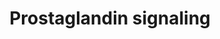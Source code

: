 ---
annotations:
- id: DOID:0080600
  parent: disease by infectious agent
  type: Disease Ontology
  value: COVID-19
- id: PW:0001531
  parent: signaling pathway
  type: Pathway Ontology
  value: prostaglandin I2 signaling pathway
- id: PW:0001529
  parent: signaling pathway
  type: Pathway Ontology
  value: prostaglandin E2 signaling pathway
authors:
- Ariajadhav
- Marvin M2
- Eweitz
- Egonw
citedin:
- link: PMC9377275
  title: 'Identifying Drug-Induced Liver Injury Associated With Inflammation-Drug
    and Drug-Drug Interactions in Pharmacologic Treatments for COVID-19 by Bioinformatics
    and System Biology Analyses: The Role of Pregnane X Receptor (2022)'
description: Prostaglandins are among the many inflammatory mediators that incite
  a cytokine storm in COVID-19 after bradykinin receptor B1 (BDKRB1) activation. This
  pathway mainly focuses on PGE2 and PGI2 and their interactions that lead to hyperinflammation
  via cytokine storms, immunothrombosis, and recruitment of fibrosis-mediating factors
  (VEGF, TGFB1, AREG). These pathways take place in multiple cell types, e.g. monocytes,
  macrophages, fibroblasts, Th17 cells, and Nk cells.
last-edited: 2023-11-23
ndex: a292211b-5c74-11ec-b3be-0ac135e8bacf
organisms:
- Homo sapiens
redirect_from:
- /index.php/Pathway:WP5088
- /instance/WP5088
- /instance/WP5088_r127698
revision: r127698
schema-jsonld:
- '@context': https://schema.org/
  '@id': https://wikipathways.github.io/pathways/WP5088.html
  '@type': Dataset
  creator:
    '@type': Organization
    name: WikiPathways
  description: Prostaglandins are among the many inflammatory mediators that incite
    a cytokine storm in COVID-19 after bradykinin receptor B1 (BDKRB1) activation.
    This pathway mainly focuses on PGE2 and PGI2 and their interactions that lead
    to hyperinflammation via cytokine storms, immunothrombosis, and recruitment of
    fibrosis-mediating factors (VEGF, TGFB1, AREG). These pathways take place in multiple
    cell types, e.g. monocytes, macrophages, fibroblasts, Th17 cells, and Nk cells.
  keywords:
  - 'AHR  '
  - AREG
  - ASC
  - CASP1
  - CCL2
  - CCL3
  - CCR2
  - CD28
  - CSF1
  - CXCL1
  - CXCL10
  - CXCL9
  - Ca2+ efflux
  - IFNA1
  - IFNG
  - IL12A
  - IL17A
  - IL17F
  - IL1A
  - IL1B
  - IL6
  - IL8
  - IP-activated cAMP
  - IRF7
  - MMP9
  - NFKB1
  - NLRP3
  - Natural killer cells antigen CD94
  - PI3K
  - PKA
  - Prostaglandin E receptor 4
  - Prostaglandin E synthase
  - Prostaglandin E2
  - Prostaglandin E2 receptor
  - Prostaglandin I2
  - TGFB1
  - TNF
  - VEGFA
  - cAMP
  - pro-CASP1
  - pro-IL1B
  license: CC0
  name: Prostaglandin signaling
seo: CreativeWork
title: Prostaglandin signaling
wpid: WP5088
---